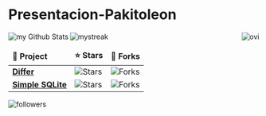 # Presentacion-Pakitoleon


<img align="left" src="https://github-readme-stats.vercel.app/api?username=Pakitoleon&include_all_commits=true&count_private=true&show_icons=true&line_height=20&title_color=2B5BBD&icon_color=1124BB&text_color=A1A1A1&bg_color=0,000000,130F40" alt="my Github Stats"/>
<img src="https://github-readme-streak-stats.herokuapp.com/?user=Pakitoleon&theme=tokyonight" alt="mystreak"/>


<img align="right" src="https://github-readme-stats.vercel.app/api/top-langs?username=Pakitoleon&show_icons=true&locale=en&layout=compact&theme=chartreuse-dark" alt="ovi" />



<table>
  <thead align="left">
    <tr border: none;>
      <td><b>📘 Project</b></td>
      <td><b>⭐ Stars</b></td>
      <td><b>🤝 Forks</b></td>
    </tr>
  </thead>
  <tbody>
    <tr>
      <td><a href="https://github.com/Pakitoleon/differ"><b>Differ</b></a></td>
      <td><img alt="Stars" src="https://img.shields.io/github/stars/Pakitoleon/differ?style=flat-square&labelColor=343b41"/></td>
      <td><img alt="Forks" src="https://img.shields.io/github/forks/Pakitoleon/differ?style=flat-square&labelColor=343b41"/></td>
    </tr>
    <tr>
      <td><a href="https://github.com/madushadhanushka/differ"><b>Simple SQLite</b></a></td>
      <td><img alt="Stars" src="https://img.shields.io/github/stars/Pakitoleon/simple-sqlite?style=flat-square&labelColor=343b41"/></td>
      <td><img alt="Forks" src="https://img.shields.io/github/forks/Pakitoleon/simple-sqlite?style=flat-square&labelColor=343b41"/></td>
    </tr>
  </tbody>
</table>

<img alt="followers" title="Follow me on Github" src="https://img.shields.io/github/followers/Pakitoleon?color=236ad3&style=for-the-badge&logo=github&label=Follow"/>

